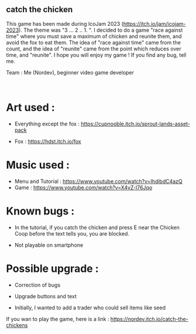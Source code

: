## catch the chicken

This game has been made during IcoJam 2023 (https://itch.io/jam/icojam-2023). The theme was "3 ... 2 .. 1. ". I decided to do a game "race against time" where you must save a maximum of chicken and reunite them, and avoid the fox to eat them. The idea of "race against time" came from the count, and the idea of "reunite" came from the point which reduces over time, and "reunite". I hope you will enjoy my game ! If you find any bug, tell me.

Team : Me (Nordev), beginner video game developer

​
# Art used : 

- Everything except the fox : https://cupnooble.itch.io/sprout-lands-asset-pack

- Fox : https://hdst.itch.io/fox

# Music used : 

- Menu and Tutorial : https://www.youtube.com/watch?v=IhdibdC4azQ
- Game : https://www.youtube.com/watch?v=X4vZ-l76Jqo​​

# Known bugs :

- In the tutorial, if you catch the chicken and press E near the Chicken Coop before the text tells you, you are blocked.

- Not playable on smartphone 

# Possible upgrade :

- Correction of bugs

- Upgrade buttons and text

- Initially, I wanted to add a trader who could sell items like seed


If you wan to play the game, here is a link : https://nordev.itch.io/catch-the-chickens
